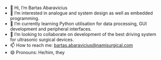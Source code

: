 - 👋 Hi, I’m Bartas Abaravicius
- 👀 I’m interested in analogue and system design as well as embedded programming.
- 🌱 I’m currently learning Python utilisation for data processing, GUI development and peripheral interfaces.
- 💞️ I’m looking to collaborate on development of the best driving system for ultrasonic surgical devices.
- 📫 How to reach me: bartas.abaravicius@namisurgical.com
- 😄 Pronouns: He/him, they

<!---
BartasAba/BartasAba is a ✨ special ✨ repository because its `README.md` (this file) appears on your GitHub profile.
You can click the Preview link to take a look at your changes.
--->
